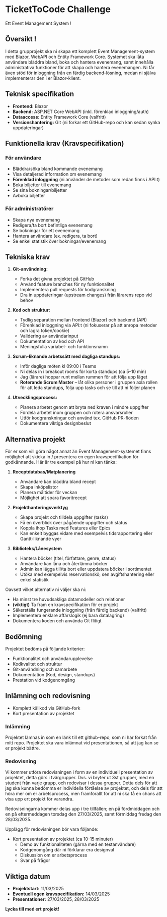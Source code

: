 # TicketToCode Challenge
Ett Event Management System !

## Översikt  !
I detta grupprojekt ska ni skapa ett komplett Event Management-system med Blazor, WebAPI och Entity Framework Core. Systemet ska låta användare bläddra bland, boka och hantera evenemang, samt innehålla administrativa funktioner för att skapa och hantera evenemangen. Ni får även stöd för inloggning från en färdig backend-lösning, medan ni själva implementerar den i er Blazor-klient.

## Teknisk specifikation  
- **Frontend:** Blazor  
- **Backend:** ASP.NET Core WebAPI (inkl. förenklad inloggning/auth)  
- **Dataaccess:** Entity Framework Core (valfritt)  
- **Versionshantering:** Git (ni forkar ett GitHub-repo och kan sedan synka uppdateringar)

## Funktionella krav (Kravspecifikation)

### För användare  
- Bläddra/söka bland kommande evenemang  
- Visa detaljerad information om evenemang  
- **Förenklad inloggning** (ni använder de metoder som redan finns i API:t)  
- Boka biljetter till evenemang  
- Se sina bokningar/biljetter  
- Avboka biljetter  

### För administratörer  
- Skapa nya evenemang  
- Redigera/ta bort befintliga evenemang  
- Se bokningar för ett evenemang  
- Hantera användare (ex. redigera, ta bort)  
- Se enkel statistik över bokningar/evenemang  

## Tekniska krav  
1. **Git-användning:**  
   - Forka det givna projektet på GitHub  
   - Använd feature branches för ny funktionalitet  
   - Implementera pull requests för kodgranskning  
   - Dra in uppdateringar (upstream changes) från lärarens repo vid behov  

2. **Kod och struktur:**  
   - Tydlig separation mellan frontend (Blazor) och backend (API)  
   - Förenklad inloggning via API:t (ni fokuserar på att anropa metoder och lagra token/cookie)  
   - Validering av användarinput  
   - Dokumentation av kod och API  
   - Meningsfulla variabel- och funktionsnamn  

3. **Scrum-liknande arbetssätt med dagliga standups:**  
   - Inför dagliga möten kl 09:00 i Teams  
   - Ni delas in i breakout rooms för korta standups (ca 5–10 min)  
   - Jag (lärare) hoppar runt mellan rummen för att följa upp läget  
   - **Roterande Scrum Master** – låt olika personer i gruppen axla rollen för att leda standups, följa upp tasks och se till att ni följer planen  

4. **Utvecklingsprocess:**  
   - Planera arbetet genom att bryta ned kraven i mindre uppgifter  
   - Fördela arbetet inom gruppen och rotera ansvarsroller  
   - Utför kodgranskningar och använd tex. GitHub PR-flöden  
   - Dokumentera viktiga designbeslut  

## Alternativa projekt  
För er som vill göra något annat än Event Management-systemet finns möjlighet att skicka in / presentera en egen kravspecifikation för godkännande. Här är tre exempel på hur ni kan tänka:

1. **Receptdatabas/Matplanering**  
   - Användare kan bläddra bland recept  
   - Skapa inköpslistor  
   - Planera måltider för veckan  
   - Möjlighet att spara favoritrecept

2. **Projekthanteringsverktyg**  
   - Skapa projekt och tilldela uppgifter (tasks)  
   - Få en överblick över pågående uppgifter och status  
   - Koppla ihop Tasks med Features eller Epics
   - Kan enkelt byggas vidare med exempelvis tidsrapportering eller Gantt-liknande vyer  

3. **Biblioteks/Lånesystem**  
   - Hantera böcker (titel, författare, genre, status)  
   - Användare kan låna och återlämna böcker  
   - Admin kan lägga till/ta bort eller uppdatera böcker i sortimentet  
   - Utöka med exempelvis reservationskö, sen avgiftshantering eller enkel statistik  

Oavsett vilket alternativ ni väljer ska ni:  
- Ha minst tre huvudsakliga datamodeller och relationer  
- **(viktigt)** Ta fram en kravspecifikation för er projekt
- Säkerställa fungerande inloggning (från färdig backend) (valfritt)  
- Implementera enklare affärslogik (ej bara datalagring)  
- Dokumentera koden och använda Git flitigt  

## Bedömning  
Projektet bedöms på följande kriterier:  
- Funktionalitet och användarupplevelse  
- Kodkvalitet och struktur  
- Git-användning och samarbete  
- Dokumentation (Kod, design, standups)  
- Prestation vid kodgenomgång  

## Inlämning och redovisning  
- Komplett källkod via GitHub-fork  
- Kort presentation av projektet

### Inlämning
Projektet lämnas in som en länk till ett github-repo, som ni har forkat från mitt repo. Projektet ska vara inlämnat vid presentationen, så att jag kan se er projekt bättre.

### Redovisning
Vi kommer utföra redovisningen i form av en individuell presentation av projektet, detta görs i tvärgrupper. Dvs. vi bryter ut 3st grupper, med en student från varje grupp, och redovisar i dessa grupper. Detta dels för att jag ska kunna bedömma er individella förtåelse av projektet, och dels för att höra mer om er arbetsprocess, men framförallt för att ni ska få en chans att visa upp ert projekt för varandra.

Redovisningarna kommer delas upp i tre tillfällen; en på fördmiddagen och en på eftermeddagen torsdag den 27/03/2025, samt förmiddag fredag den 28/03/2025. 

Upplägg för redovisningen bör vara följande:
- Kort presentation av projektet (ca 10-15 minuter)  
    - Demo av funktionaliteten (gärna med en testanvändare)  
    - Kodgenomgång där ni förklarar era designval
    - Diskussion om er arbetsprocess
    - Svar på frågor


## Viktiga datum  
- **Projektstart:** 11/03/2025  
- **Eventuell egen kravspecifikation:** 14/03/2025  
- **Presentationer:** 27/03/2025, 28/03/2025  

**Lycka till med ert projekt!**